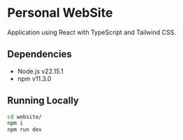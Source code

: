 # Personal WebSite

Application using React with TypeScript and Tailwind CSS.

## Dependencies

- Node.js v22.15.1
- npm v11.3.0

## Running Locally

```sh
cd website/
npm i
npm run dev
```
